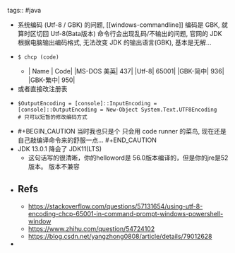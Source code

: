 tags:: #java

- 系统编码 (Utf-8 / GBK) 的问题, [[windows-commandline]] 编码是 GBK, 就算时区切回 Utf-8(Bata版本) 命令行会出现乱码/不输出的问题, 官网的 JDK 根据电脑输出编码格式, 无法改变 JDK 的输出语言(GBK), 基本是无解...
- ```shell
  $ chcp (code)
  ```
  - | Name | Code|
    |MS-DOS 美英| 437|
    |Utf-8| 65001|
    |GBK-简中| 936|
    |GBK-繁中| 950|
- 或者直接改注册表
- ```shell
  $OutputEncoding = [console]::InputEncoding = [console]::OutputEncoding = New-Object System.Text.UTF8Encoding
  # 只可以短暂的修改编码方式
  ```
- #+BEGIN_CAUTION
  当时我也只是个 只会用 code runner 的菜鸟, 现在还是自己敲编译命令来的舒服一点...
  #+END_CAUTION
- JDK 13.0.1 降会了 JDK11(LTS)
  - 这句话写的很清晰，你的helloword是 56.0版本编译的，但是你的jre是52版本。 版本不兼容
- ## Refs
  - https://stackoverflow.com/questions/57131654/using-utf-8-encoding-chcp-65001-in-command-prompt-windows-powershell-window
  - https://www.zhihu.com/question/54724102
  - https://blog.csdn.net/yangzhong0808/article/details/79012628
-